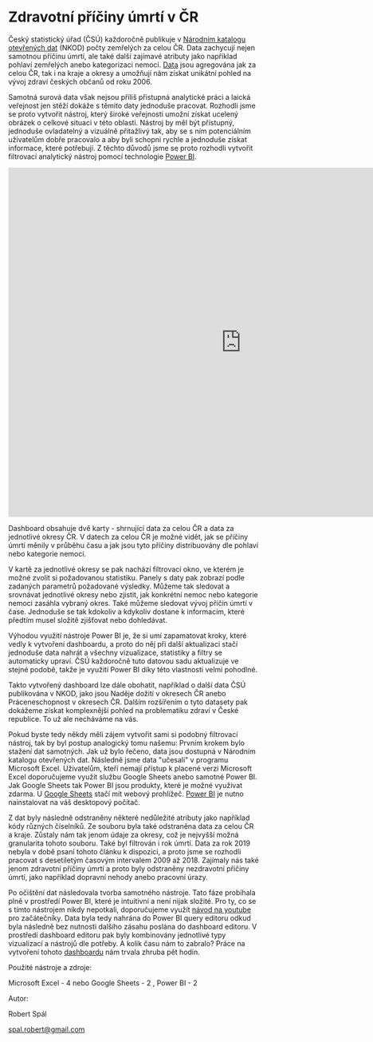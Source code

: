 # Zdravotní příčiny úmrtí v ČR


Český statistický úřad (ČSÚ) každoročně publikuje v [Národním katalogu otevřených dat](https://data.gov.cz/datov%C3%A9-sady) (NKOD) počty zemřelých za celou ČR. Data zachycují nejen samotnou příčinu úmrtí, ale také další zajímavé atributy jako například pohlaví zemřelých anebo kategorizaci nemocí. [Data](https://data.gov.cz/datov%C3%A1-sada?iri=https%3A%2F%2Fdata.gov.cz%2Fzdroj%2Fdatov%C3%A9-sady%2Fhttp---vdb.czso.cz-pll-eweb-package_show-id-130143) jsou agregována jak za celou ČR, tak i na kraje a okresy a umožňují nám získat unikátní pohled na vývoj zdraví českých občanů od roku 2006. 

Samotná surová data však nejsou příliš přistupná analytické práci a laická veřejnost jen stěží dokáže s těmito daty jednoduše pracovat. Rozhodli jsme se proto vytvořit nástroj, který široké veřejnosti umožní získat ucelený obrázek o celkové situaci v této oblasti. Nástroj by měl být přístupný, jednoduše ovladatelný a vizuálně přitažlivý tak, aby se s ním potenciálním uživatelům dobře pracovalo a aby byli schopni rychle a jednoduše získat informace, které potřebují. Z těchto důvodů jsme se proto rozhodli vytvořit filtrovací analytický nástroj pomocí technologie [Power BI](https://powerbi.microsoft.com/en-us/).

<iframe width="933" height="700" src="https://app.powerbi.com/view?r=eyJrIjoiMzY2NTRjNjYtYzIyZC00OGFlLTgwMTgtNzY2ZGJiYzY2MjI3IiwidCI6ImI4MDRlNTE5LTFjYzYtNDk3ZC1hOTVmLWUwMDIwNGMwMzhlZSIsImMiOjh9" frameborder="0" allowFullScreen="true"></iframe>

Dashboard obsahuje dvě karty - shrnující data za celou ČR a data za jednotlivé okresy ČR. V datech za celou ČR je možné vidět, jak se příčiny úmrtí měnily v průběhu času a jak jsou tyto příčiny distribuovány dle pohlaví nebo kategorie nemoci.

V kartě za jednotlivé okresy se pak nachází filtrovací okno, ve kterém je možné zvolit si požadovanou statistiku. Panely s daty pak zobrazí podle zadaných parametrů požadované výsledky. Můžeme tak sledovat a srovnávat jednotlivé okresy nebo zjistit, jak konkrétní nemoc nebo kategorie nemoci zasáhla vybraný okres. Také můžeme sledovat vývoj příčin úmrtí v čase. Jednoduše se tak kdokoliv a kdykoliv dostane k informacím, které předtím musel složitě zjišťovat nebo dohledávat. 

Výhodou využití nástroje Power BI je, že si umí zapamatovat kroky, které vedly k vytvoření dashboardu, a proto do něj při další aktualizaci stačí jednoduše data nahrát a všechny vizualizace, statistiky a filtry se automaticky upraví. ČSÚ každoročně tuto datovou sadu aktualizuje ve stejné podobě, takže je využití Power BI díky této vlastnosti velmi pohodlné. 

Takto vytvořený dashboard lze dále obohatit, například o další data ČSÚ publikována v NKOD, jako jsou Naděje dožití v okresech ČR anebo Práceneschopnost v okresech ČR. Dalším rozšířením o tyto datasety pak dokážeme získat komplexnější pohled na problematiku zdraví v České republice. To už ale necháváme na vás.

Pokud byste tedy někdy měli zájem vytvořit sami si podobný filtrovací nástroj, tak by byl postup analogický tomu našemu: Prvním krokem bylo stažení dat samotných. Jak už bylo řečeno, data jsou dostupná v Národním katalogu otevřených dat. Následně jsme data "učesali" v programu Microsoft Excel. Uživatelům, kteří nemají přístup k placené verzi Microsoft Excel doporučujeme využít službu Google Sheets anebo samotné Power BI. Jak Google Sheets tak Power BI jsou produkty, které je možné využívat zdarma. U [Google Sheets](https://www.google.com/sheets/about/) stačí mít webový prohlížeč. [Power BI](https://powerbi.microsoft.com/en-us/) je nutno nainstalovat na váš desktopový počítač.    

Z dat byly následně odstraněny některé nedůležité atributy jako například kódy různých číselníků. Ze souboru byla také odstraněna data za celou ČR a kraje. Zůstaly nám tak jenom údaje za okresy, což je nejvyšší možná granularita tohoto souboru. Také byl filtrován i rok úmrtí. Data za rok 2019 nebyla v době psaní tohoto článku k dispozici, a proto jsme se rozhodli pracovat s desetiletým  časovým intervalem 2009 až 2018. Zajímaly nás také jenom zdravotní příčiny úmrtí a proto byly odstraněny nezdravotní příčiny úmrtí, jako například dopravní nehody anebo pracovní úrazy. 

Po očištění dat následovala tvorba samotného nástroje. Tato fáze probíhala plně v prostředí Power BI, které je intuitivní a není nijak složité. Pro ty, co se s tímto nástrojem nikdy nepotkali, doporučujeme využít [návod na youtube](https://www.youtube.com/watch?v=AGrl-H87pRU) pro začátečníky. Data byla tedy nahrána do Power BI query editoru odkud byla následně bez nutnosti dalšího zásahu poslána do dashboard editoru. V prostředí dashboard editoru pak byly kombinovány jednotlivé typy vizualizací a nástrojů dle potřeby. A kolik času nám to zabralo? Práce na vytvoření tohoto [dashboardu](https://app.powerbi.com/view?r=eyJrIjoiMzY2NTRjNjYtYzIyZC00OGFlLTgwMTgtNzY2ZGJiYzY2MjI3IiwidCI6ImI4MDRlNTE5LTFjYzYtNDk3ZC1hOTVmLWUwMDIwNGMwMzhlZSIsImMiOjh9) nám trvala zhruba pět hodin.



Použité nástroje a zdroje:

Microsoft Excel - 4 nebo Google Sheets - 2 , Power BI - 2

Autor:

Robert Spál

spal.robert@gmail.com
